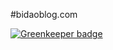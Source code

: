 #bidaoblog.com

[![Greenkeeper badge](https://badges.greenkeeper.io/zerolethanh/bidaoblog.svg)](https://greenkeeper.io/)